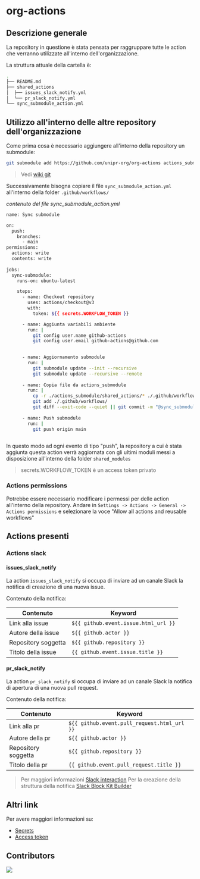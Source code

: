 # org-actions

## Descrizione generale

La repository in questione è stata pensata per raggruppare tutte le action che verranno utilizzate all'interno dell'organizzazione.

La struttura attuale della cartella è:
```bash
.
├── README.md
├── shared_actions
│  ├── issues_slack_notify.yml
│  └── pr_slack_notify.yml
└── sync_submodule_action.yml
```


## Utilizzo all'interno delle altre repository dell'organizzazione

Come prima cosa è necessario aggiungere all'interno della repository un submodule:
```bash
git submodule add https://github.com/unipr-org/org-actions actions_submodule
```

> Vedi [wiki git](https://git-scm.com/book/en/v2/Git-Tools-Submodules)

Successivamente bisogna copiare il file `sync_submodule_action.yml` all'interno della folder `.github/workflows/`


_contenuto del file sync_submodule_action.yml_
```bash
name: Sync submodule

on:
  push:
    branches:
      - main
permissions:
  actions: write
  contents: write
  
jobs:
  sync-submodule:
    runs-on: ubuntu-latest

    steps:
      - name: Checkout repository
        uses: actions/checkout@v3
        with:
          token: ${{ secrets.WORKFLOW_TOKEN }}

      - name: Aggiunta variabili ambiente
        run: |
          git config user.name github-actions
          git config user.email github-actions@github.com

          
      - name: Aggiornamento submodule
        run: |
          git submodule update --init --recursive
          git submodule update --recursive --remote
          
      - name: Copia file da actions_submodule
        run: |
          cp -r ./actions_submodule/shared_actions/* ./.github/workflows/
          git add ./.github/workflows/
          git diff --exit-code --quiet || git commit -m "@sync_submodule_action: Copia automatica di file da ./org-actions/shared_actions/* a ./.github/workflows/"
      
      - name: Push submodule
        run: |
          git push origin main
      
```

In questo modo ad ogni evento di tipo "push", la repository a cui è stata aggiunta questa action verrà aggiornata con gli ultimi moduli messi a disposizione all'interno della folder `shared_modules`

> secrets.WORKFLOW_TOKEN è un access token privato
### Actions permissions

Potrebbe essere necessario modificare i permessi per delle action all'interno della repository. Andare in `Settings -> Actions -> General -> Actions permissions` e selezionare la voce "Allow all actions and reusable workflows"

## Actions presenti

### Actions slack

#### issues_slack_notify
 
 La action `issues_slack_notify` si occupa di inviare ad un canale Slack la notifica di creazione di una nuova issue.

Contenuto della notifica:

| Contenuto           | Keyword                              |
| ------------------- | ------------------------------------ |
| Link alla issue     | `${{ github.event.issue.html_url }}` |
| Autore della issue  | `${{ github.actor }}`                |
| Repository soggetta | `${{ github.repository }}`           |
| Titolo della issue  | `{{ github.event.issue.title }}`     |

#### pr_slack_notify

 La action `pr_slack_notify` si occupa di inviare ad un canale Slack la notifica di apertura di una nuova pull request.

Contenuto della notifica:

| Contenuto           | Keyword                              |
| ------------------- | ------------------------------------ |
| Link alla pr     | `${{ github.event.pull_request.html_url }}` |
| Autore della pr  | `${{ github.actor }}`                |
| Repository soggetta | `${{ github.repository }}`           |
| Titolo della pr  | `{{ github.event.pull_request.title }}`     |


> Per maggiori informazioni [Slack interaction](https://github.com/marketplace/actions/post-slack-message "https://github.com/marketplace/actions/post-slack-message")
> Per la creazione della struttura della notifica [Slack Block Kit Builder](https://api.slack.com/block-kit-builder/)

## Altri link

Per avere maggiori informazioni su:
- [Secrets](https://docs.github.com/en/actions/security-guides/using-secrets-in-github-actions)
- [Access token](https://docs.github.com/en/authentication/keeping-your-account-and-data-secure/managing-your-personal-access-tokens)


## Contributors

<a href="https://github.com/unipr-org/org-actions/graphs/contributors">
  <img src="https://contrib.rocks/image?repo=unipr-org/org-actions" />
</a>